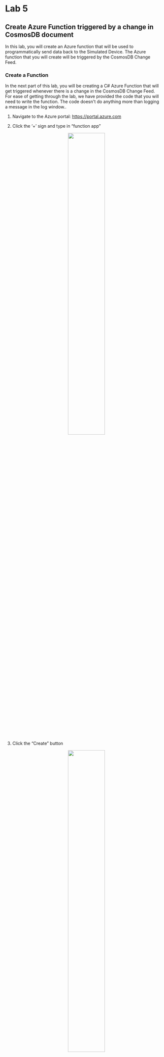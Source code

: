 # Lab 5

## Create Azure Function triggered by a change in CosmosDB document

In this lab, you will create an Azure function that will be used to programmatically send data back to the Simulated Device. The Azure function that you will create will be triggered by the CosmosDB Change Feed. 

### Create a Function

In the next part of this lab, you will be creating a C# Azure Function that will get triggered whenever there is a change in the CosmosDB Change Feed. For ease of getting through the lab, we have provided the code that you will need to write the function. The code doesn't do anything more than logging a message in the log window..

1. Navigate to the Azure portal: https://portal.azure.com
2. Click the ‘+’ sign and type in “function app”
    <p align="center">
    <img src="../../Labs/images/CreateFunction1.jpg" width="50%" height="50%" />
    </p>

3. Click the “Create” button <br> 
    <p align="center">
    <img src="../../Labs/images/CreateFunction2.jpg" width="50%" height="50%" />
    </p> 

4. Fill out the required values to create a function <br>
  - Provide the function app a name (eg. pl-iot-hol). The name must be unique in the azurewebsites domain.
  - Select your Azure subscription
  - If given an option to choose between "Windows", "Linux" and "Docker" as the OS, choose "Windows" 
  - Select your existing subscription that you are using for the hands on lab
  - For hosting plan, select “consumption plan”
  - For location, choose the closest data centre (eg. Canada East)
  - For storage, select “create new” and provide a name for the storage
  - You can leave Application Insights turned off
  - Click “Create” <br>
      <p align="center">
    <img src="../../Labs/images/func-create.png" width="30%" height="30%" />
    </p>
  
5. Once the Function app is created, click the function (the function icon is the one in the shape of a lightning bolt)

    <p align="center">
    <img src="../../Labs/images/func-edit.png" width="50%" height="50%"/>
    </p>

6. Click the ‘+’ sign beside the “Functions” node in the hierarchy tree

    <p align="center">
    <img src="../../Labs/images/func-new.png" width="50%" height="50%"/>
    </p>

7. Click on “In-portal” then "Continue"
    <p align="center">
    <img src="../../Labs/images/func-inportal.png" width="70%" height="50%" />
    </p>

8. There is a little issue in the new function UI and the CosmosDB Trigger we need is not there if the FunctionApp is new. So for now, pick "Webhook + API" and click "Create"
    <p align="center">
    <img src="../../Labs/images/func-webhook.png" width="50%" height="70%" />
    </p>

9. Click the ‘+’ sign beside the “Functions” node in the hierarchy tree
    <p align="center">
    <img src="../../Labs/images/func-new.png" width="50%" height="50%"/>
    </p>

10. Now, pick "Cosmos DB trigger" and click "Create"
    <p align="center">
    <img src="../../Labs/images/func-cosmos.png" width="50%" height="70%" />
    </p>

    **Note**: If you get a message telling you the Extensions are not installed, click **Install**. This may take a minute or two.

11. In the "New Function" window, click on the "new" link beside the Azure CosmosDB account connection
    <p align="center">
    <img src="../../Labs/images/func-new2.png" width="50%" height="70%" />
    </p>

11. In the "Connection" window, make sure you select your subscription and pick the right Database Account. Click "Select"
    <p align="center">
    <img src="../../Labs/images/func-cosmos-connection.png" width="50%" height="70%" />
    </p>

12.	Fill in the rest of the values in the "New Function" window
    - **Collection Name**: IoTData
    - **Database Name**: Telemetry
    - Leave the default for the other values
    - Click “Create”
  
    <p align="center">
    <img src="../../Labs/images/func-new3.png" width="50%" height="50%" />
    </p>

13.	Expand the “Logs” view at the bottom of the page

14.	Now replace all the code with the following:

```c
#r "Microsoft.Azure.DocumentDB.Core"
using System;
using System.Collections.Generic;
using Microsoft.Azure.Documents;

public static void Run(IReadOnlyList<Document> input, ILogger log)
{
    if (input != null && input.Count > 0)
    {
        log.LogInformation("Documents modified " + input.Count);

        foreach (Document doc in input)
        {
            var deviceId = doc.GetPropertyValue<string>("deviceId");
            var temp = doc.GetPropertyValue<string>("temperature");
            var humidity = doc.GetPropertyValue<string>("humidity");

            var updateInfo = string.Format("Created/Updated Document: DeviceId: {0}, Temp: {1}, HumidityPercent: {2}%", deviceId, temp, humidity );

            log.LogInformation(updateInfo);
        }
    }
}
```

  - Click “Save”

### Run the Simulated Device application

Now run the Simulated Device application and notice the function is executed everytime the document is updated in CosmosDB.

[Back to Main HOL Instructions](/README.md)